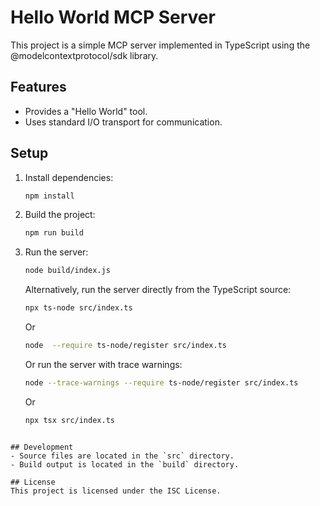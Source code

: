 # Hello World MCP Server

This project is a simple MCP server implemented in TypeScript using the @modelcontextprotocol/sdk library.

## Features
- Provides a "Hello World" tool.
- Uses standard I/O transport for communication.

## Setup
1. Install dependencies:
   ```bash
   npm install
   ```
2. Build the project:
   ```bash
   npm run build
   ```
3. Run the server:
   ```bash
   node build/index.js
   ```
   Alternatively, run the server directly from the TypeScript source:
   ```bash
   npx ts-node src/index.ts
   ```
   Or 
   ```bash
   node  --require ts-node/register src/index.ts
   ```

   Or run the server with trace warnings:
   ```bash
   node --trace-warnings --require ts-node/register src/index.ts
   ```

   Or
   ```bash
   npx tsx src/index.ts
```

## Development
- Source files are located in the `src` directory.
- Build output is located in the `build` directory.

## License
This project is licensed under the ISC License.
